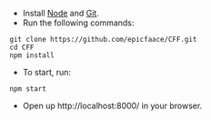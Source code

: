 - Install [Node](https://nodejs.org/en/) and [Git](https://git-scm.com/downloads).
- Run the following commands:
```
git clone https://github.com/epicfaace/CFF.git
cd CFF
npm install
```
- To start, run:
```
npm start
```
- Open up http://localhost:8000/ in your browser.
